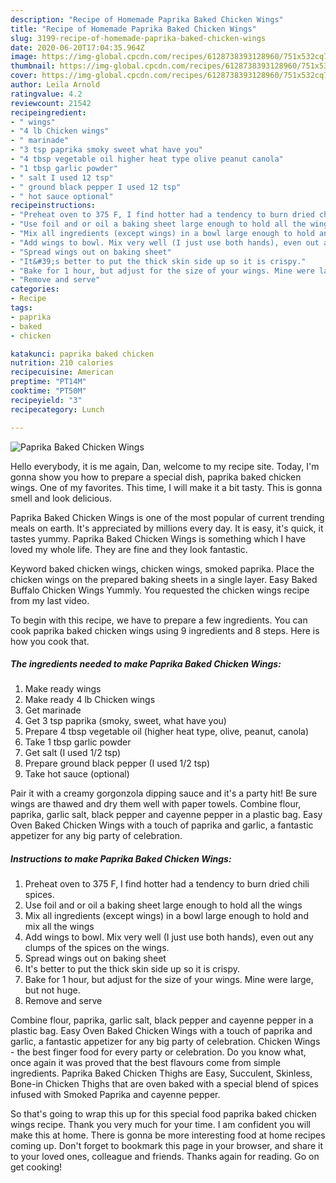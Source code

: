 ```yaml
---
description: "Recipe of Homemade Paprika Baked Chicken Wings"
title: "Recipe of Homemade Paprika Baked Chicken Wings"
slug: 3199-recipe-of-homemade-paprika-baked-chicken-wings
date: 2020-06-20T17:04:35.964Z
image: https://img-global.cpcdn.com/recipes/6128738393128960/751x532cq70/paprika-baked-chicken-wings-recipe-main-photo.jpg
thumbnail: https://img-global.cpcdn.com/recipes/6128738393128960/751x532cq70/paprika-baked-chicken-wings-recipe-main-photo.jpg
cover: https://img-global.cpcdn.com/recipes/6128738393128960/751x532cq70/paprika-baked-chicken-wings-recipe-main-photo.jpg
author: Leila Arnold
ratingvalue: 4.2
reviewcount: 21542
recipeingredient:
- " wings"
- "4 lb Chicken wings"
- " marinade"
- "3 tsp paprika smoky sweet what have you"
- "4 tbsp vegetable oil higher heat type olive peanut canola"
- "1 tbsp garlic powder"
- " salt I used 12 tsp"
- " ground black pepper I used 12 tsp"
- " hot sauce optional"
recipeinstructions:
- "Preheat oven to 375 F, I find hotter had a tendency to burn dried chili spices."
- "Use foil and or oil a baking sheet large enough to hold all the wings"
- "Mix all ingredients (except wings) in a bowl large enough to hold and mix all the wings"
- "Add wings to bowl. Mix very well (I just use both hands), even out any clumps of the spices on the wings."
- "Spread wings out on baking sheet"
- "It&#39;s better to put the thick skin side up so it is crispy."
- "Bake for 1 hour, but adjust for the size of your wings. Mine were large, but not huge."
- "Remove and serve"
categories:
- Recipe
tags:
- paprika
- baked
- chicken

katakunci: paprika baked chicken 
nutrition: 210 calories
recipecuisine: American
preptime: "PT14M"
cooktime: "PT50M"
recipeyield: "3"
recipecategory: Lunch

---
```



![Paprika Baked Chicken Wings](https://img-global.cpcdn.com/recipes/6128738393128960/751x532cq70/paprika-baked-chicken-wings-recipe-main-photo.jpg)

Hello everybody, it is me again, Dan, welcome to my recipe site. Today, I'm gonna show you how to prepare a special dish, paprika baked chicken wings. One of my favorites. This time, I will make it a bit tasty. This is gonna smell and look delicious.

Paprika Baked Chicken Wings is one of the most popular of current trending meals on earth. It's appreciated by millions every day. It is easy, it's quick, it tastes yummy. Paprika Baked Chicken Wings is something which I have loved my whole life. They are fine and they look fantastic.

Keyword baked chicken wings, chicken wings, smoked paprika. Place the chicken wings on the prepared baking sheets in a single layer. Easy Baked Buffalo Chicken Wings Yummly. You requested the chicken wings recipe from my last video.


To begin with this recipe, we have to prepare a few ingredients. You can cook paprika baked chicken wings using 9 ingredients and 8 steps. Here is how you cook that.

<!--inarticleads1-->

##### The ingredients needed to make Paprika Baked Chicken Wings:

1. Make ready  wings
1. Make ready 4 lb Chicken wings
1. Get  marinade
1. Get 3 tsp paprika (smoky, sweet, what have you)
1. Prepare 4 tbsp vegetable oil (higher heat type, olive, peanut, canola)
1. Take 1 tbsp garlic powder
1. Get  salt (I used 1/2 tsp)
1. Prepare  ground black pepper (I used 1/2 tsp)
1. Take  hot sauce (optional)


Pair it with a creamy gorgonzola dipping sauce and it&#39;s a party hit! Be sure wings are thawed and dry them well with paper towels. Combine flour, paprika, garlic salt, black pepper and cayenne pepper in a plastic bag. Easy Oven Baked Chicken Wings with a touch of paprika and garlic, a fantastic appetizer for any big party of celebration. 

<!--inarticleads2-->

##### Instructions to make Paprika Baked Chicken Wings:

1. Preheat oven to 375 F, I find hotter had a tendency to burn dried chili spices.
1. Use foil and or oil a baking sheet large enough to hold all the wings
1. Mix all ingredients (except wings) in a bowl large enough to hold and mix all the wings
1. Add wings to bowl. Mix very well (I just use both hands), even out any clumps of the spices on the wings.
1. Spread wings out on baking sheet
1. It&#39;s better to put the thick skin side up so it is crispy.
1. Bake for 1 hour, but adjust for the size of your wings. Mine were large, but not huge.
1. Remove and serve


Combine flour, paprika, garlic salt, black pepper and cayenne pepper in a plastic bag. Easy Oven Baked Chicken Wings with a touch of paprika and garlic, a fantastic appetizer for any big party of celebration. Chicken Wings - the best finger food for every party or celebration. Do you know what, once again it was proved that the best flavours come from simple ingredients. Paprika Baked Chicken Thighs are Easy, Succulent, Skinless, Bone-in Chicken Thighs that are oven baked with a special blend of spices infused with Smoked Paprika and cayenne pepper. 

So that's going to wrap this up for this special food paprika baked chicken wings recipe. Thank you very much for your time. I am confident you will make this at home. There is gonna be more interesting food at home recipes coming up. Don't forget to bookmark this page in your browser, and share it to your loved ones, colleague and friends. Thanks again for reading. Go on get cooking!
